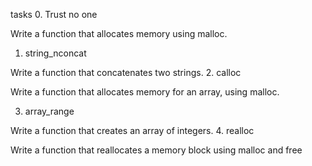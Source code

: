 tasks
0. Trust no one
		
Write a function that allocates memory using malloc.
1. string_nconcat
		
Write a function that concatenates two strings.
2. calloc
		
Write a function that allocates memory for an array, using malloc.
		
3. array_range
		
Write a function that creates an array of integers.
4. realloc
		
Write a function that reallocates a memory block using malloc and free
